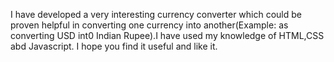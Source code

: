 I have developed a very interesting currency converter which could be proven helpful in converting one currency into another(Example: as converting USD int0 Indian Rupee).I have used my knowledge of HTML,CSS abd Javascript.
I hope you find it useful and like it.
